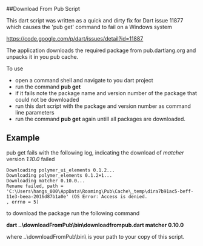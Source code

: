 ##Download From Pub Script

This dart script was written as a quick and dirty fix for Dart issue 11877 which causes the 'pub get' command to fail on a Windows system

https://code.google.com/p/dart/issues/detail?id=11887

The application downloads the required package from pub.dartlang.org and unpacks it in you pub cache.

To use
* open a command shell and navigate to you dart project
* run the command **pub get**
* if it fails note the package name and version number of the package that could not be downloaded
* run this dart script with the package and version number as command line parameters
* run the command **pub get** again untill all packages are downloaded.

## Example

pub get fails with the following log, indicating the download of *matcher* version *1.10.0* failed
```
Downloading polymer_ui_elements 0.1.2...
Downloading polymer_elements 0.1.2+1...
Downloading matcher 0.10.0...
Rename failed, path = 'C:\Users\hangs_000\AppData\Roaming\Pub\Cache\_temp\dira7b91ac5-beff-11e3-beea-2016d87b1a0e' (OS Error: Access is denied.
, errno = 5)
```
to download the package run the following command 

**dart ..\downloadFromPub\bin\downloadfrompub.dart matcher 0.10.0** 

where ..\downloadFromPub\bin\ is your path to your copy of this script.


